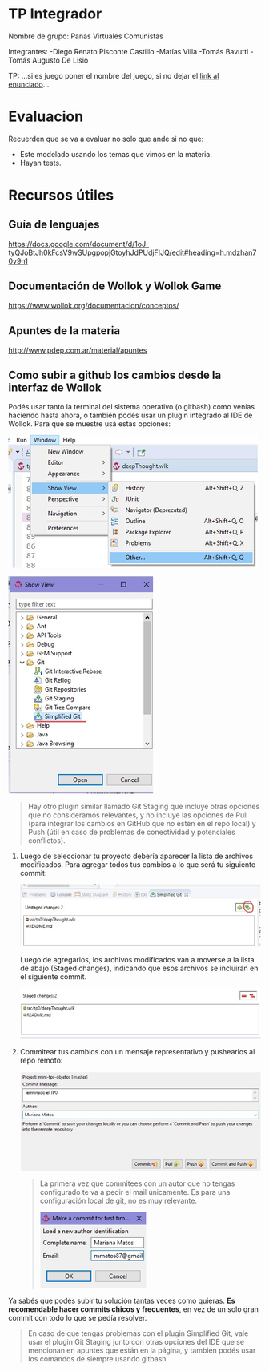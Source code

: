 # TP Integrador

Nombre de grupo: 
					Panas Virtuales Comunistas

Integrantes: 
	-Diego Renato Pisconte Castillo
	-Matías Villa
	-Tomás Bavutti
	-Tomás Augusto De Lisio

TP: ...si es juego poner el nombre del juego, si no dejar el [link al enunciado](https://docs.google.com/document/d/1S61v0V8ijICVy5OmhmZeOMklHqFBH_-4HQZFB8d-VLI/edit?usp=sharing)...

# Evaluacion

Recuerden que se va a evaluar no solo que ande si no que:
- Este modelado usando los temas que vimos en la materia.
- Hayan tests.

# Recursos útiles

## Guía de lenguajes

https://docs.google.com/document/d/1oJ-tyQJoBtJh0kFcsV9wSUpgpopjGtoyhJdPUdjFIJQ/edit#heading=h.mdzhan70v9n1

## Documentación de Wollok y Wollok Game

https://www.wollok.org/documentacion/conceptos/

## Apuntes de la materia

http://www.pdep.com.ar/material/apuntes

## Como subir a github los cambios desde la interfaz de Wollok

Podés usar tanto la terminal del sistema operativo (o gitbash) como venías haciendo hasta ahora, o también podés usar un plugin integrado al IDE de Wollok. Para que se muestre usá estas opciones:

   ![Abrir vista](imagenes/sgit-1.jpg)
   
   ![Elegir sgit](imagenes/sgit-2.jpg)
   
  > Hay otro plugin similar llamado Git Staging que incluye otras opciones que no consideramos relevantes, y no incluye las opciones de Pull (para integrar los cambios en GitHub que no estén en el repo local) y Push (útil en caso de problemas de conectividad y potenciales conflictos).

1. Luego de seleccionar tu proyecto debería aparecer la lista de archivos modificados. Para agregar todos tus cambios a lo que será tu siguiente commit:

   ![Agregar todos los cambios](imagenes/sgit-add.jpg)
   
   Luego de agregarlos, los archivos modificados van a moverse a la lista de abajo (Staged changes), indicando que esos archivos se incluirán en el siguiente commit.
   
   ![Agregar todos los cambios](imagenes/sgit-cambios-agregados.jpg)
   
2. Commitear tus cambios con un mensaje representativo y pushearlos al repo remoto:
   
   ![Commit and push](imagenes/sgit-commit-and-push.jpg)
   
   > La primera vez que commitees con un autor que no tengas configurado te va a pedir el mail únicamente. Es para una configuración local de git, no es muy relevante.
   >
   > ![Author](imagenes/sgit-first-commit.jpg)

Ya sabés que podés subir tu solución tantas veces como quieras. **Es recomendable hacer commits chicos y frecuentes**, en vez de un solo gran commit con todo lo que se pedía resolver.

> En caso de que tengas problemas con el plugin Simplified Git, vale usar el plugin Git Staging junto con otras opciones del IDE que se mencionan en apuntes que están en la página, y también podés usar los comandos de siempre usando gitbash.

